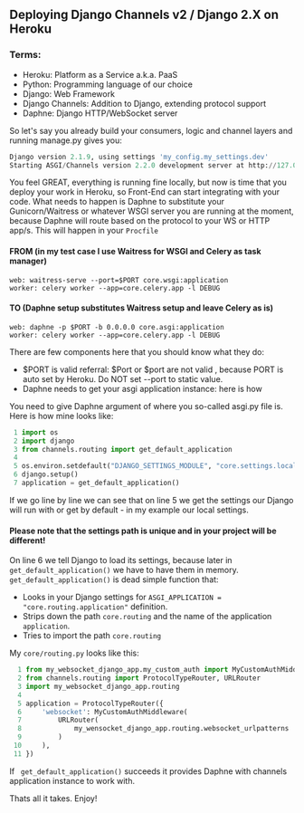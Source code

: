 ## Deploying Django Channels v2 / Django 2.X on Heroku

### Terms:
+ Heroku: Platform as a Service a.k.a. PaaS
+ Python: Programming language of our choice
+ Django: Web Framework
+ Django Channels: Addition to Django, extending protocol support
+ Daphne: Django HTTP/WebSocket server

So let's say you already build your consumers, logic and channel layers and running manage.py gives you:
```python
Django version 2.1.9, using settings 'my_config.my_settings.dev'
Starting ASGI/Channels version 2.2.0 development server at http://127.0.0.1:8000/
```
You feel GREAT, everything is running fine locally, but now is time that you deploy your work in Heroku, so Front-End can start integrating with your code.
What needs to happen is Daphne to substitute your Gunicorn/Waitress or whatever WSGI server you are running at the moment, because Daphne will route based on the protocol to your WS or HTTP app/s. This will happen in your ```Procfile ```

#### FROM (in my test case I use Waitress for WSGI and Celery as task manager)
```
web: waitress-serve --port=$PORT core.wsgi:application
worker: celery worker --app=core.celery.app -l DEBUG
```

#### TO (Daphne setup substitutes Waitress setup and leave Celery as is)
```
web: daphne -p $PORT -b 0.0.0.0 core.asgi:application
worker: celery worker --app=core.celery.app -l DEBUG
```

There are few components here that you should know what they do:
+ $PORT is valid referral: $Port or $port are not valid , because PORT is auto set by Heroku. Do NOT set --port to static value.
+ Daphne needs to get your asgi application instance: here is how

You need to give Daphne argument of where you so-called asgi.py file is. Here is how mine looks like:
```python
 1 import os
 2 import django
 3 from channels.routing import get_default_application
 4
 5 os.environ.setdefault("DJANGO_SETTINGS_MODULE", "core.settings.local")
 6 django.setup()
 7 application = get_default_application()
```

If we go line by line we can see that on line 5 we get the settings our Django will run with or get by default - in my example our local settings.

#### Please note that the settings path is unique and in your project will be different!

On line 6 we tell Django to load its settings, because later in ```get_default_application()``` we have to have them in memory.
``` get_default_application()``` is dead simple function that:
+ Looks in your Django settings for ```ASGI_APPLICATION = "core.routing.application"``` definition.
+ Strips down the path ```core.routing``` and the name of the application ```application```.
+ Tries to import the path ```core.routing```

My ```core/routing.py``` looks like this:

```python
  1 from my_websocket_django_app.my_custom_auth import MyCustomAuthMiddleware
  2 from channels.routing import ProtocolTypeRouter, URLRouter
  3 import my_websocket_django_app.routing
  4 
  5 application = ProtocolTypeRouter({
  6     'websocket': MyCustomAuthMiddleware(
  7         URLRouter(
  8             my_wensocket_django_app.routing.websocket_urlpatterns
  9         )
 10     ),
 11 })
```

If ``` get_default_application()``` succeeds it provides Daphne with channels application instance to work with.

Thats all it takes.
Enjoy!
